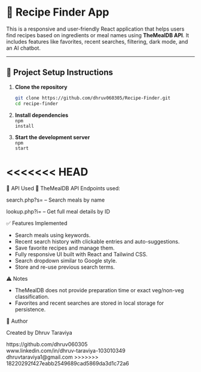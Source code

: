 # 🍳 Recipe Finder App

This is a responsive and user-friendly React application that helps users find recipes based on ingredients or meal names using **TheMealDB API**. It includes features like favorites, recent searches, filtering, dark mode, and an AI chatbot.

---

## 🔧 Project Setup Instructions

1. **Clone the repository**
   ```bash
   git clone https://github.com/dhruv060305/Recipe-Finder.git
   cd recipe-finder
2. **Install dependencies** <br>
    <code>npm install</code>


3. **Start the development server** <br>
    <code>npm start</code>

<<<<<<< HEAD
=======
📡 API Used
🥘 TheMealDB API
Endpoints used:

search.php?s= – Search meals by name

lookup.php?i= – Get full meal details by ID

✅ Features Implemented

<ul>
   <li>Search meals using keywords.</li>
   <li>Recent search history with clickable entries and auto-suggestions.</li>
   <li>Save favorite recipes and manage them.</li>
   <li>Fully responsive UI built with React and Tailwind CSS.</li>
   <li>Search dropdown similar to Google style.</li>
   <li>Store and re-use previous search terms.</li>
</ul>

⚠️ Notes

<ul>
   <li>TheMealDB does not provide preparation time or exact veg/non-veg classification.</li>
   <li>Favorites and recent searches are stored in local storage for persistence.</li>
</ul>


👤 Author <br>

Created by Dhruv Taraviya

<link>https://github.com/dhruv060305</link>
<br>
<link>www.linkedin.com/in/dhruv-taraviya-103010349</link>
<br>
<link>dhruvtaraviya1@gmail.com</link>
>>>>>>> 18220292f427eabb2549689cad5869da3d1c72a6
